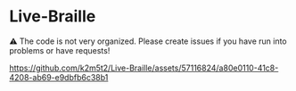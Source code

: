 # Live-Braille

⚠️ The code is not very organized. Please create issues if you have run into problems or have requests!

https://github.com/k2m5t2/Live-Braille/assets/57116824/a80e0110-41c8-4208-ab69-e9dbfb6c38b1


